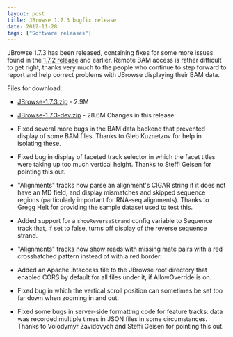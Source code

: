```yaml
---
layout: post
title: JBrowse 1.7.3 bugfix release
date: 2012-11-28
tags: ["Software releases"]
---
```


JBrowse 1.7.3 has been released, containing fixes for some more issues found in the [1.7.2 release](https://jbrowse.org/jbrowse-1-7-2-bugfix-release/ "JBrowse 1.7.2 bugfix release") and earlier.  Remote BAM access is rather difficult to get right, thanks very much to the people who continue to step forward to report and help correct problems with JBrowse displaying their BAM data.

Files for download:

*   [JBrowse-1.7.3.zip](/wordpress/wp-content/plugins/download-monitor/download.php?id=31 "download JBrowse-1.7.3.zip") - 2.9M
*   [JBrowse-1.7.3-dev.zip](https://jbrowse.org/wordpress/wp-content/plugins/download-monitor/download.php?id=32 "download JBrowse-1.7.3-dev.zip") - 28.6M
Changes in this release:

*   Fixed several more bugs in the BAM data backend that prevented
display of some BAM files. Thanks to Gleb Kuznetzov for help in
isolating these.
*   Fixed bug in display of faceted track selector in which the facet
titles were taking up too much vertical height. Thanks to Steffi
Geisen for pointing this out.
*   "Alignments" tracks now parse an alignment's CIGAR string if it
does not have an MD field, and display mismatches and skipped
sequence regions (particularly important for RNA-seq alignments).
Thanks to Gregg Helt for providing the sample dataset used to test
this.
*   Added support for a `showReverseStrand` config variable to Sequence
track that, if set to false, turns off display of the reverse
sequence strand.
*   "Alignments" tracks now show reads with missing mate pairs with a
red crosshatched pattern instead of with a red border.
*   Added an Apache .htaccess file to the JBrowse root directory that
enabled CORS by default for all files under it, if AllowOverride is
on.
*   Fixed bug in which the vertical scroll position can sometimes be
set too far down when zooming in and out.
*   Fixed some bugs in server-side formatting code for feature tracks:
data was recorded multiple times in JSON files in some
circumstances. Thanks to Volodymyr Zavidovych and Steffi Geisen
for pointing this out.